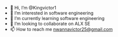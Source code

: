 - 👋 Hi, I’m @Kingvictor1
- 👀 I’m interested in software engineering 
- 🌱 I’m currently learning software engineering 
- 💞️ I’m looking to collaborate on ALX SE 
- 📫 How to reach me nwannavictor25@gmail.com

<!---
Kingvictor1/Kingvictor1 is a ✨ special ✨ repository because its `README.md` (this file) appears on your GitHub profile.
You can click the Preview link to take a look at your changes.
--->

